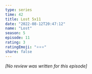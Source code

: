 ```yaml
---
type: series
time: 42
title: Lost 5x11
date: "2022-08-12T20:47:12"
name: "Lost"
season: 5
episode: 11
rating: 3
ratingEmoji: "⭐️⭐️⭐️"
share: false
---
```


_[No review was written for this episode]_
